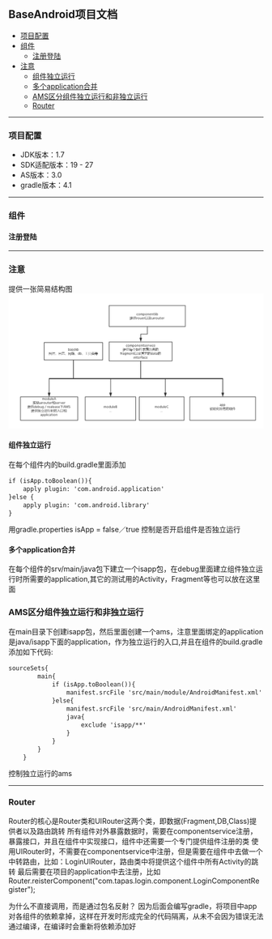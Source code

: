 BaseAndroid项目文档
---------------
- [项目配置](#项目配置)
- [组件](#组件)
    - [注册登陆](#注册登陆)
- [注意](#注意)
    - [组件独立运行](#组件独立运行)
    - [多个application合并](#多个application合并)
    - [AMS区分组件独立运行和非独立运行](#AMS区分组件独立运行和非独立运行)
    - [Router](#Router)

---
### 项目配置
 * JDK版本：1.7
 * SDK适配版本：19 - 27
 * AS版本：3.0
 * gradle版本：4.1

---
### 组件
#### 注册登陆

---
### 注意
提供一张简易结构图
![](png/component.png)

#### 组件独立运行
在每个组件内的build.gradle里面添加
```
if (isApp.toBoolean()){
    apply plugin: 'com.android.application'
}else {
    apply plugin: 'com.android.library'
}
```
用gradle.properties isApp = false／true 控制是否开启组件是否独立运行


#### 多个application合并
在每个组件的srv/main/java包下建立一个isapp包，在debug里面建立组件独立运行时所需要的application,其它的测试用的Activity，Fragment等也可以放在这里面



### AMS区分组件独立运行和非独立运行
在main目录下创建isapp包，然后里面创建一个ams，注意里面绑定的application是java/isapp下面的application，作为独立运行的入口,并且在组件的build.gradle添加如下代码:
```
sourceSets{
        main{
            if (isApp.toBoolean()){
                manifest.srcFile 'src/main/module/AndroidManifest.xml'
            }else{
                manifest.srcFile 'src/main/AndroidManifest.xml'
                java{
                    exclude 'isapp/**'
                }
            }
        }
    }
```
控制独立运行的ams


----
### Router
Router的核心是Router类和UIRouter这两个类，即数据(Fragment,DB,Class)提供者以及路由跳转
所有组件对外暴露数据时，需要在componentservice注册，暴露接口，并且在组件中实现接口，组件中还需要一个专门提供组件注册的类
使用UIRouter时，不需要在componentservice中注册，但是需要在组件中去做一个中转路由，比如：LoginUIRouter，路由类中将提供这个组件中所有Activity的跳转
最后需要在项目的application中去注册，比如Router.reisterComponent("com.tapas.login.component.LoginComponentRegister");

为什么不直接调用，而是通过包名反射？
因为后面会编写gradle，将项目中app对各组件的依赖拿掉，这样在开发时形成完全的代码隔离，从未不会因为错误无法通过编译，在编译时会重新将依赖添加好



